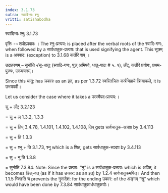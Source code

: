```yaml
---
index: 3.1.73
sutra: स्वादिभ्यः श्नुः
vritti: satishabodha
---
```



 स्वादिभ्यः श्नुः 3.1.73 

वृत्तिः --ः शपोऽपवादः । The श्नु-प्रत्यय: is placed after the verbal roots of the स्वादि-गणः, when followed by a सार्वधातुक-प्रत्यय: that is used signifying the agent. This सूत्रम् is a अपवाद: (exception) to 3.1.68 कर्तरि शप्‌ । 


उदाहरणम् – सुनोति √सु-धातुः (स्वादि-गणः, षुञ् अभिषवे, धातु-पाठः # ५. १), लँट्, कर्तरि प्रयोगः, प्रथम-पुरुषः, एकवचनम्। 


Since this धातु: has ञकारः as an इत्, as per 1.3.72 स्वरितञितः कर्त्रभिप्राये क्रियाफले, it is उभयपदी। 

Let us consider the case where it takes a परस्मैपद-प्रत्यय:। 


सु + लँट् 3.2.123 

= सु + ल् 1.3.2, 1.3.3 

= सु + तिप् 3.4.78, 1.4.101, 1.4.102, 1.4.108, तिप् gets सार्वधातुक-सञ्ज्ञा by 3.4.113 

= सु + ति 1.3.3 

= सु + श्नु + ति 3.1.73, श्नु which is a शित्, gets सार्वधातुक-सञ्ज्ञा by 3.4.113 

= सु + नु ति 1.3.8 

= सुनोति 7.3.84. Note: Since the प्रत्यय: “नु” is a सार्वधातुक-प्रत्यय: which is अपित्, it becomes ङित्-वत् (as if it has ङकार: as an इत्) by 1.2.4 सार्वधातुकमपित्। And then 1.1.5 ग्क्ङिति च prevents the गुणादेश: for the ending उकार: of the अङ्गम् “सु” which would have been done by 7.3.84 सार्वधातुकार्धधातुकयोः। 


